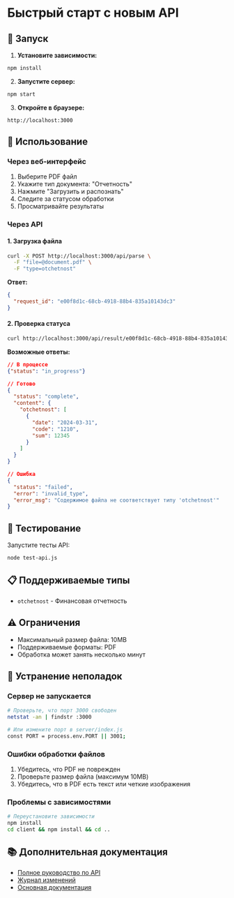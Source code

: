 # Быстрый старт с новым API

## 🚀 Запуск

1. **Установите зависимости:**
```bash
npm install
```

2. **Запустите сервер:**
```bash
npm start
```

3. **Откройте в браузере:**
```
http://localhost:3000
```

## 📝 Использование

### Через веб-интерфейс

1. Выберите PDF файл
2. Укажите тип документа: "Отчетность"
3. Нажмите "Загрузить и распознать"
4. Следите за статусом обработки
5. Просматривайте результаты

### Через API

#### 1. Загрузка файла
```bash
curl -X POST http://localhost:3000/api/parse \
  -F "file=@document.pdf" \
  -F "type=otchetnost"
```

**Ответ:**
```json
{
  "request_id": "e00f8d1c-68cb-4918-88b4-835a10143dc3"
}
```

#### 2. Проверка статуса
```bash
curl http://localhost:3000/api/result/e00f8d1c-68cb-4918-88b4-835a10143dc3
```

**Возможные ответы:**
```json
// В процессе
{"status": "in_progress"}

// Готово
{
  "status": "complete",
  "content": {
    "otchetnost": [
      {
        "date": "2024-03-31",
        "code": "1210",
        "sum": 12345
      }
    ]
  }
}

// Ошибка
{
  "status": "failed",
  "error": "invalid_type",
  "error_msg": "Содержимое файла не соответствует типу 'otchetnost'"
}
```

## 🧪 Тестирование

Запустите тесты API:
```bash
node test-api.js
```

## 📋 Поддерживаемые типы

- `otchetnost` - Финансовая отчетность

## ⚠️ Ограничения

- Максимальный размер файла: 10MB
- Поддерживаемые форматы: PDF
- Обработка может занять несколько минут

## 🔧 Устранение неполадок

### Сервер не запускается
```bash
# Проверьте, что порт 3000 свободен
netstat -an | findstr :3000

# Или измените порт в server/index.js
const PORT = process.env.PORT || 3001;
```

### Ошибки обработки файлов
1. Убедитесь, что PDF не поврежден
2. Проверьте размер файла (максимум 10MB)
3. Убедитесь, что в PDF есть текст или четкие изображения

### Проблемы с зависимостями
```bash
# Переустановите зависимости
npm install
cd client && npm install && cd ..
```

## 📚 Дополнительная документация

- [Полное руководство по API](API_GUIDE.md)
- [Журнал изменений](CHANGELOG.md)
- [Основная документация](README.md)
